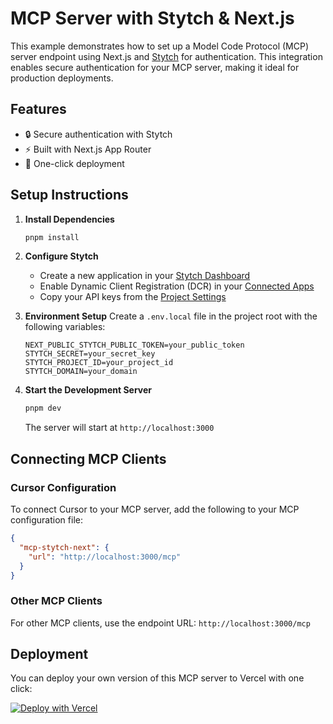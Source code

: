 # MCP Server with Stytch & Next.js

This example demonstrates how to set up a Model Code Protocol (MCP) server endpoint using Next.js and [Stytch](https://stytch.com) for authentication. This integration enables secure authentication for your MCP server, making it ideal for production deployments.

## Features

- 🔒 Secure authentication with Stytch
- ⚡️ Built with Next.js App Router
- 🚀 One-click deployment

## Setup Instructions

1. **Install Dependencies**
   ```bash
   pnpm install
   ```

2. **Configure Stytch**
   - Create a new application in your [Stytch Dashboard](https://stytch.com/dashboard)
   - Enable Dynamic Client Registration (DCR) in your [Connected Apps](https://stytch.com/dashboard/connected-apps?env=test)
   - Copy your API keys from the [Project Settings](https://stytch.com/dashboard/project-settings?env=test)

3. **Environment Setup**
   Create a `.env.local` file in the project root with the following variables:
   ```env
   NEXT_PUBLIC_STYTCH_PUBLIC_TOKEN=your_public_token
   STYTCH_SECRET=your_secret_key
   STYTCH_PROJECT_ID=your_project_id
   STYTCH_DOMAIN=your_domain
   ```

4. **Start the Development Server**
   ```bash
   pnpm dev
   ```
   The server will start at `http://localhost:3000`

## Connecting MCP Clients

### Cursor Configuration

To connect Cursor to your MCP server, add the following to your MCP configuration file:

```json
{
  "mcp-stytch-next": {
    "url": "http://localhost:3000/mcp"
  }
}
```

### Other MCP Clients

For other MCP clients, use the endpoint URL: `http://localhost:3000/mcp`

## Deployment

You can deploy your own version of this MCP server to Vercel with one click:

[![Deploy with Vercel](https://vercel.com/button)](https://vercel.com/new/clone?repository-url=https://github.com/vercel/mcp-adapter/tree/main/examples/auth-stytch)
